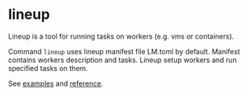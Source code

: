 # lineup
Lineup is a tool for running tasks on workers (e.g. vms or containers).

Command `lineup` uses lineup manifest file LM.toml by default. Manifest
contains workers description and tasks. Lineup setup workers and run specified
tasks on them.

See [examples](doc/examples) and [reference](doc/reference/README.md).
